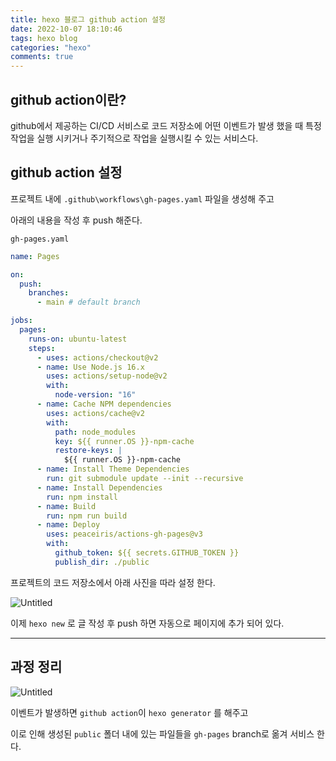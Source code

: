 ```yaml
---
title: hexo 블로그 github action 설정
date: 2022-10-07 18:10:46
tags: hexo blog
categories: "hexo"
comments: true
---
```


## github action이란?

github에서 제공하는 CI/CD 서비스로 코드 저장소에 어떤 이벤트가 발생 했을 때 특정 작업을 실행 시키거나 주기적으로 작업을 실행시킬 수 있는 서비스다.

## github action 설정

프로젝트 내에 `.github\workflows\gh-pages.yaml` 파일을 생성해 주고

아래의 내용을 작성 후 push 해준다.

`gh-pages.yaml`

```yaml
name: Pages

on:
  push:
    branches:
      - main # default branch

jobs:
  pages:
    runs-on: ubuntu-latest
    steps:
      - uses: actions/checkout@v2
      - name: Use Node.js 16.x
        uses: actions/setup-node@v2
        with:
          node-version: "16"
      - name: Cache NPM dependencies
        uses: actions/cache@v2
        with:
          path: node_modules
          key: ${{ runner.OS }}-npm-cache
          restore-keys: |
            ${{ runner.OS }}-npm-cache
      - name: Install Theme Dependencies
        run: git submodule update --init --recursive
      - name: Install Dependencies
        run: npm install
      - name: Build
        run: npm run build
      - name: Deploy
        uses: peaceiris/actions-gh-pages@v3
        with:
          github_token: ${{ secrets.GITHUB_TOKEN }}
          publish_dir: ./public
```

프로젝트의 코드 저장소에서 아래 사진을 따라 설정 한다.

![Untitled](/images/github_action1.png)

이제 `hexo new` 로 글 작성 후 push 하면 자동으로 페이지에 추가 되어 있다.

---

## 과정 정리

![Untitled](/images/Github_action2.png)

이벤트가 발생하면 `github action`이 `hexo generator` 를 해주고

이로 인해 생성된 `public` 폴더 내에 있는 파일들을 `gh-pages` branch로 옮겨 서비스 한다.
